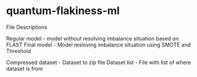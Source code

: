 # quantum-flakiness-ml
File Descriptions

Regular model - model without resolving imbalance situation based on FLAST
Final model - Model resloving imbalance situation using SMOTE and Threshold


Compressed dataset - Dataset to zip file
Dataset list - File with list of where dataset is from

